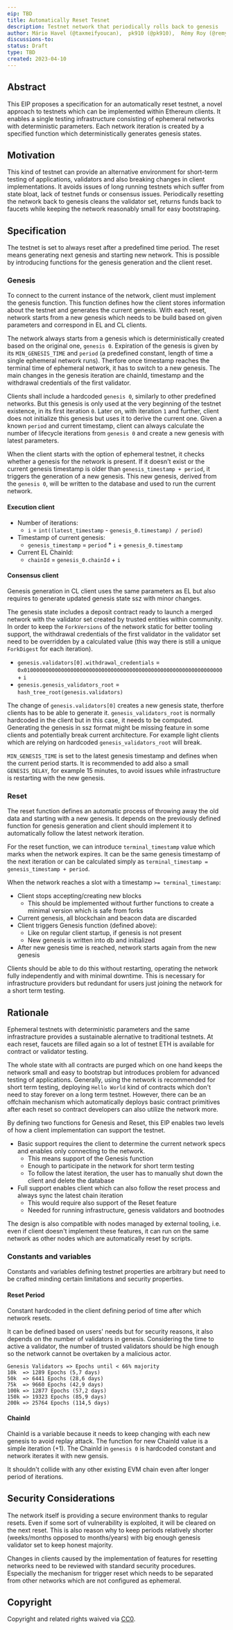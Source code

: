 ```yaml
---
eip: TBD
title: Automatically Reset Tesnet
description: Testnet network that periodically rolls back to genesis
author: Mário Havel (@taxmeifyoucan),  pk910 (@pk910),  Rémy Roy (@remyroy)
discussions-to: 
status: Draft
type: TBD
created: 2023-04-10
---
```


## Abstract

This EIP proposes a specification for an automatically reset testnet, a novel approach to testnets which can be implemented within Ethereum clients. It enables a single testing infrastructure consisting of ephemeral networks with deterministic parameters. Each network iteration is created by a specified function which deterministically generates genesis states.

## Motivation

This kind of testnet can provide an alternative environment for short-term testing of applications, validators and also breaking changes in client implementations. It avoids issues of long running testnets which suffer from state bloat, lack of testnet funds or consensus issues. Periodically resetting the network back to genesis cleans the validator set, returns funds back to faucets while keeping the network reasonably small for easy bootstraping. 

## Specification

The testnet is set to always reset after a predefined time period. The reset means generating next genesis and starting new network. This is possible by introducing functions for the genesis generation and the client reset.

### Genesis 

To connect to the current instance of the network, client must implement the genesis function. This function defines how the client stores information about the testnet and generates the current genesis. With each reset, network starts from a new genesis which needs to be build based on given parameters and correspond in EL and CL clients. 

The network always starts from a genesis which is deterministically created based on the original one, `genesis 0`. Expiration of the genesis is given by its `MIN_GENESIS_TIME` and `period` (a predefined constant, length of time a single ephemeral network runs). Therfore once timestamp reaches the terminal time of ephemeral network, it has to switch to a new genesis. The main changes in the genesis iteration are chainId, timestamp and the withdrawal credentials of the first validator. 

Clients shall include a hardcoded `genesis 0`, similarly to other predefined networks. But this genesis is only used at the very beginning of the testnet existence, in its first iteration `0`. Later on, with iteration `1` and further, client does not initialize this genesis but uses it to derive the current one. Given a known `period` and current timestamp, client can always calculate the number of lifecycle iterations from `genesis 0` and create a new genesis with latest parameters. 

When the client starts with the option of ephemeral testnet, it checks whether a genesis for the network is present. If it doesn't exist or the current genesis timestamp is older than `genesis_timestamp + period`, it triggers the generation of a new genesis. This new genesis, derived from the `genesis 0`, will be written to the database and used to run the current network.

#### Execution client

* Number of iterations:
    *  `i` = `int((latest_timestamp` - `genesis_0.timestamp) / period)`
* Timestamp of current genesis:
    * `genesis_timestamp` = `period` * `i` + `genesis_0.timestamp`
* Current EL ChainId:
    * `chainId` = `genesis_0.chainId` + `i`

#### Consensus client

Genesis generation in CL client uses the same parameters as EL but also requires to generate updated genesis state ssz with minor changes. 

The genesis state includes a deposit contract ready to launch a merged network with the validator set created by trusted entities within community. 
In order to keep the `ForkVersions` of the network static for better tooling support, the withdrawal credentials of the first validator in the validator set need to be overridden by a calculated value (this way there is still a unique `ForkDigest` for each iteration).
* `genesis.validators[0].withdrawal_credentials` = `0x0100000000000000000000000000000000000000000000000000000000000000` + `i`
* `genesis.genesis_validators_root` =  `hash_tree_root(genesis.validators)`

The change of `genesis.validators[0]` creates a new genesis state, therfore clients has to be able to generate it. `genesis_validators_root` is normally hardcoded in the client but in this case, it needs to be computed. Generating the genesis in ssz format might be missing feature in some clients and potentially break current architecture. For example light clients which are relying on hardcoded `genesis_validators_root` will break. 

`MIN_GENESIS_TIME` is set to the latest genesis timestamp and defines when the current period starts. It is recommended to add also a small `GENESIS_DELAY`, for example 15 minutes, to avoid issues while infrastructure is restarting with the new genesis. 

### Reset

The reset function defines an automatic process of throwing away the old data and starting with a new genesis. It depends on the previously defined function for genesis generation and client should implement it to automatically follow the latest network iteration. 

For the reset function, we can introduce `terminal_timestamp` value which marks when the network expires. It can be the same genesis timestamp of the next iteration or can be calculated simply as `terminal_timestamp = genesis_timestamp + period`. 

When the network reaches a slot with a timestamp `>= terminal_timestamp`: 

- Client stops accepting/creating new blocks
    - This should be implemented without further functions to create a minimal version which is safe from forks 
- Current genesis, all blockchain and beacon data are discarded 
- Client triggers Genesis function (defined above):
    - Like on regular client startup, if genesis is not present
    - New genesis is written into db and initialized
- After new genesis time is reached, network starts again from the new genesis

Clients should be able to do this without restarting, operating the network fully independently and with minimal downtime. This is necessary for infrastructure providers but redundant for users just joining the network for a short term testing. 


## Rationale

Ephemeral testnets with deterministic parameters and the same infrastracture provides a sustainable alernative to traditional testnets. At each reset, faucets are filled again so a lot of testnet ETH is available for contract or validator testing. 

The whole state with all contracts are purged which on one hand keeps the network small and easy to bootstrap but introduces problem for advanced testing of applications. Generally, using the network is recommended for short term testing, deploying `Hello World` kind of contracts which don't need to stay forever on a long term testnet. However, there can be an offchain mechanism which automatically deploys basic contract primitives after each reset so contract developers can also utilize the network more.

By defining two functions for Genesis and Reset, this EIP enables two levels of how a client implementation can support the testnet. 

* Basic support requires the client to determine the current network specs and enables only connecting to the network. 
    * This means support of the Genesis function
    * Enough to participate in the network for short term testing
    * To follow the latest iteration, the user has to manually shut down the client and delete the database
* Full support enables client which can also follow the reset process and always sync the latest chain iteration
    * This would require also support of the Reset feature
    * Needed for running infrastructure, genesis validators and bootnodes

The design is also compatible with nodes managed by external tooling, i.e. even if client doesn't implement these features, it can run on the same network as other nodes which are automatically reset by scripts.  


### Constants and variables

Constants and variables defining testnet properties are arbitrary but need to be crafted minding certain limitations and security properties.

#### Reset Period 

Constant hardcoded in the client defining period of time after which network resets. 

It can be defined based on users' needs but for security reasons, it also depends on the number of validators in genesis. Considering the time to active a validator, the number of trusted validators should be high enough so the network cannot be overtaken by a malicious actor.
```
Genesis Validators => Epochs until < 66% majority
10k  => 1289 Epochs (5,7 days)
50k  => 6441 Epochs (28,6 days)
75k  => 9660 Epochs (42,9 days)
100k => 12877 Epochs (57,2 days)
150k => 19323 Epochs (85,9 days)
200k => 25764 Epochs (114,5 days)
```

#### ChainId 

ChainId is a variable because it needs to keep changing with each new genesis to avoid replay attack. The function for new ChainId value is a simple iteration (+1). The ChainId in `genesis 0` is hardcoded constant and network iterates it with new gensis. 

It shouldn't collide with any other existing EVM chain even after longer period of iterations. 

## Security Considerations

The network itself is providing a secure environment thanks to regular resets. Even if some sort of vulnerability is exploited, it will be cleared on the next reset. This is also reason why to keep periods relatively shorter (weeks/months opposed to months/years) with big enough genesis validator set to keep honest majority. 

Changes in clients caused by the implementation of features for resetting networks need to be reviewed with standard security procedures. Especially the mechanism for trigger reset which needs to be separated from other networks which are not configured as ephemeral. 

## Copyright

Copyright and related rights waived via [CC0](../LICENSE.md).
